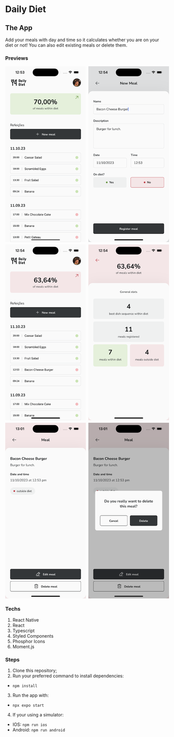 # Daily Diet
## The App
Add your meals with day and time so it calculates whether you are on your diet or not! You can also edit existing meals or delete them.

### Previews
<div style="display: flex; gap: 0.5rem; flex-direction: column">
<div style="display: flex; gap: 0.5rem">
  <img height="560" alt="HomeHealthy" title="HomeHealthy" src="./assets/screenshots/Simulator Screenshot - iPhone 15 Pro - 2023-11-10 at 12.53.24.png">
  <img height="560" alt="Add Meal" title="Add Meal" src="./assets/screenshots/Simulator Screenshot - iPhone 15 Pro - 2023-11-10 at 12.54.17.png">
</div>
<div style="display: flex; gap: 0.5rem">
  <img height="560" alt="HomeUnhealthy" title="HomeUnhealthy" src="./assets/screenshots/Simulator Screenshot - iPhone 15 Pro - 2023-11-10 at 12.54.32.png">
  <img height="560" alt="Stats" title="Stats" src="./assets/screenshots/Simulator Screenshot - iPhone 15 Pro - 2023-11-10 at 12.54.38.png">
</div>
<div style="display: flex; gap: 0.5rem">
  <img height="560" alt="Info" title="Info" src="./assets/screenshots/Simulator Screenshot - iPhone 15 Pro - 2023-11-10 at 13.01.24.png">
  <img height="560" alt="Delete" title="Delete" src="./assets/screenshots/Simulator Screenshot - iPhone 15 Pro - 2023-11-10 at 13.01.46.png">
</div>
</div>

### Techs
1. React Native
2. React
3. Typescript
4. Styled Components
5. Phosphor Icons
6. Moment.js


### Steps
1. Clone this repository;
2. Run your preferred command to install dependencies:
- `npm install`
3. Run the app with:
- `npx expo start`
4. If your using a simulator:
- IOS: `npm run ios`
- Android: `npm run android`